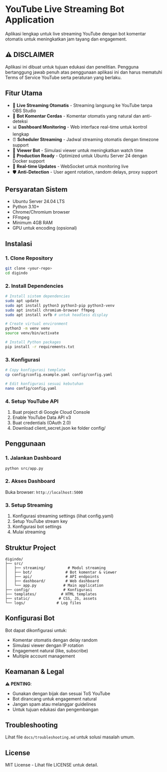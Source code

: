# YouTube Live Streaming Bot Application

Aplikasi lengkap untuk live streaming YouTube dengan bot komentar otomatis untuk meningkatkan jam tayang dan engagement.

## ⚠️ DISCLAIMER
Aplikasi ini dibuat untuk tujuan edukasi dan penelitian. Pengguna bertanggung jawab penuh atas penggunaan aplikasi ini dan harus mematuhi Terms of Service YouTube serta peraturan yang berlaku.

## Fitur Utama

- 🎥 **Live Streaming Otomatis** - Streaming langsung ke YouTube tanpa OBS Studio
- 🤖 **Bot Komentar Cerdas** - Komentar otomatis yang natural dan anti-deteksi
- 📊 **Dashboard Monitoring** - Web interface real-time untuk kontrol lengkap
- ⏰ **Scheduler Streaming** - Jadwal streaming otomatis dengan timezone support
- 👥 **Viewer Bot** - Simulasi viewer untuk meningkatkan watch time
- 🔧 **Production Ready** - Optimized untuk Ubuntu Server 24 dengan Docker support
- 🚀 **Real-time Updates** - WebSocket untuk monitoring live
- 🛡️ **Anti-Detection** - User agent rotation, random delays, proxy support

## Persyaratan Sistem

- Ubuntu Server 24.04 LTS
- Python 3.10+
- Chrome/Chromium browser
- FFmpeg
- Minimum 4GB RAM
- GPU untuk encoding (opsional)

## Instalasi

### 1. Clone Repository
```bash
git clone <your-repo>
cd digindo
```

### 2. Install Dependencies
```bash
# Install sistem dependencies
sudo apt update
sudo apt install python3 python3-pip python3-venv
sudo apt install chromium-browser ffmpeg
sudo apt install xvfb # untuk headless display

# Create virtual environment
python3 -m venv venv
source venv/bin/activate

# Install Python packages
pip install -r requirements.txt
```

### 3. Konfigurasi
```bash
# Copy konfigurasi template
cp config/config.example.yaml config/config.yaml

# Edit konfigurasi sesuai kebutuhan
nano config/config.yaml
```

### 4. Setup YouTube API
1. Buat project di Google Cloud Console
2. Enable YouTube Data API v3
3. Buat credentials (OAuth 2.0)
4. Download client_secret.json ke folder config/

## Penggunaan

### 1. Jalankan Dashboard
```bash
python src/app.py
```

### 2. Akses Dashboard
Buka browser: `http://localhost:5000`

### 3. Setup Streaming
1. Konfigurasi streaming settings (lihat config.yaml)
2. Setup YouTube stream key
3. Konfigurasi bot settings
4. Mulai streaming

## Struktur Project

```
digindo/
├── src/
│   ├── streaming/          # Modul streaming
│   ├── bot/               # Bot komentar & viewer
│   ├── api/               # API endpoints
│   ├── dashboard/         # Web dashboard
│   └── app.py            # Main application
├── config/               # Konfigurasi
├── templates/           # HTML templates
├── static/             # CSS, JS, assets
└── logs/              # Log files
```

## Konfigurasi Bot

Bot dapat dikonfigurasi untuk:
- Komentar otomatis dengan delay random
- Simulasi viewer dengan IP rotation
- Engagement natural (like, subscribe)
- Multiple account management

## Keamanan & Legal

⚠️ **PENTING**: 
- Gunakan dengan bijak dan sesuai ToS YouTube
- Bot dirancang untuk engagement natural
- Jangan spam atau melanggar guidelines
- Untuk tujuan edukasi dan pengembangan

## Troubleshooting

Lihat file `docs/troubleshooting.md` untuk solusi masalah umum.

## License

MIT License - Lihat file LICENSE untuk detail.

